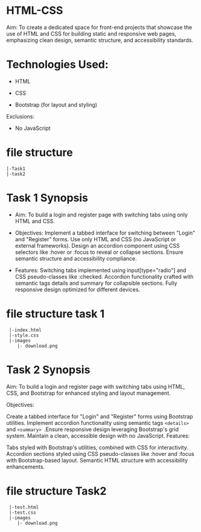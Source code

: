 # HTML-CSS
Aim: To create a dedicated space for front-end projects that showcase the use of HTML and CSS for building static and responsive web pages, emphasizing clean design, semantic structure, and accessibility standards.

# Technologies Used: #

* HTML

* CSS

* Bootstrap (for layout and styling)

Exclusions:

* No JavaScript


# file structure #
```
|-Task1
|-task2

```  
# Task 1 Synopsis #
* Aim:
To build a login and register page with switching tabs using only HTML and CSS.

* Objectives: 
Implement a tabbed interface for switching between "Login" and "Register" forms.
Use only HTML and CSS (no JavaScript or external frameworks).
Design an accordion component using CSS selectors like :hover or :focus to reveal or collapse sections.
Ensure semantic structure and accessibility compliance.

* Features: Switching tabs implemented using input[type="radio"] and CSS pseudo-classes like :checked.
Accordion functionality crafted with semantic tags  details and summary for collapsible sections.
Fully responsive design optimized for different devices.
# file structure task 1 #
```
 |-index.html
 |-style.css
 |-images
    |- download.png

```  



# Task 2 Synopsis
Aim:
To build a login and register page with switching tabs using HTML, CSS, and Bootstrap for enhanced styling and layout management.

Objectives:

Create a tabbed interface for "Login" and "Register" forms using Bootstrap utilities.
Implement accordion functionality using semantic tags ```<details>``` and ```<summary> ```.Ensure responsive design leveraging Bootstrap's grid system.
Maintain a clean, accessible design with no JavaScript.
Features:

Tabs styled with Bootstrap's utilities, combined with CSS for interactivity.
Accordion sections styled using CSS pseudo-classes like :hover and :focus with Bootstrap-based layout.
Semantic HTML structure with accessibility enhancements.
# file structure Task2 #
```
 |-test.html
 |-test.css
 |-images
    |- download.png

```   
